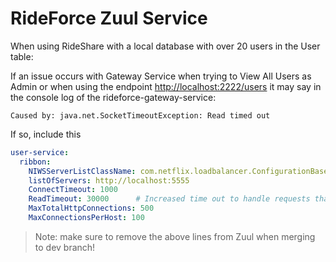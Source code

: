 # RideForce Zuul Service

When using RideShare with a local database with over 20 users in the User table:

If an issue occurs with Gateway Service when trying to View All Users as Admin
or when using the endpoint <http://localhost:2222/users>
it may say in the console log of the rideforce-gateway-service: 

```
Caused by: java.net.SocketTimeoutException: Read timed out
```

If so, include this

```yaml
user-service:
  ribbon:
    NIWSServerListClassName: com.netflix.loadbalancer.ConfigurationBasedServerList
    listOfServers: http://localhost:5555
    ConnectTimeout: 1000
    ReadTimeout: 30000		# Increased time out to handle requests that may take too long
    MaxTotalHttpConnections: 500
    MaxConnectionsPerHost: 100
```

> Note: make sure to remove the above lines from Zuul when merging to dev branch!